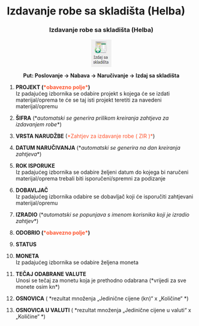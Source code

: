 # Izdavanje robe sa skladišta (Helba)

### <p align=center>**Izdavanje robe sa skladišta (Helba)**

<img src="../images/izdavanjeRobeSaSkladista.png"
    alt="Izdavanje robe sa skladišta"
    style="display: block;
            margin-left: auto;
            margin-right: auto;" 
/>

**<p align=center>Put: Poslovanje → Nabava → Naručivanje → Izdaj sa skladišta**  

1. **PROJEKT  (<span style="color: #ff5630">\*obavezno polje\*</span>)**     
    Iz padajućeg izbornika se odabire projekt s kojega će se izdati materijal/oprema te će se taj isti projekt teretiti za navedeni materijal/opremu

2. **ŠIFRA** (\**automatski se generira prilikom kreiranja zahtjeva za izdavanjem robe**)  

3. **VRSTA NARUDŽBE** (<span style="color: #ff5630">\*Zahtjev za izdavanje robe ( ZIR )\*</span>)     

4. **DATUM NARUČIVANJA** (\**automatski se generira na dan kreiranja zahtjeva**)

5. **ROK ISPORUKE**     
    Iz padajućeg izbornika se odabire željeni datum do kojega bi naručeni materijal/oprema trebali biti isporučeni/spremni za podizanje

6. **DOBAVLJAČ**     
    Iz padajućeg izbornika odabire se dobavljač koji će isporučiti zahtjevani materijal/opremu

7. **IZRADIO** (\**automatski se popunjava s imenom korisnika koji je izradio zahtjev**)

8. **ODOBRIO  (<span style="color: #ff5630">\*obavezno polje\*</span>)**   

9. **STATUS**   

10. **MONETA**  
    Iz padajućeg izbornika se odabire željena moneta

11. **TEČAJ ODABRANE VALUTE**  
    Unosi se tečaj za monetu koja je prethodno odabrana (\*vrijedi za sve monete osim kn*)

12. **OSNOVICA** ( \*rezultat množenja „Jedinične cijene (kn)“ x „Količine“ *)


13. **OSNOVICA U VALUTI** ( \*rezultat množenja „Jedinične cijene u valuti“ x „Količine“ *)

<br></br><br></br>